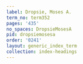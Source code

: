 ```yaml
---
label: Dropsie, Moses A.
term_no: term352
pages: '435'
no_spaces: DropsieMosesA
pid: dropsiemosesa
order: '0241'
layout: generic_index_term
collection: index-headings
---
```

